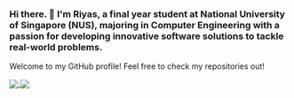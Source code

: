 ### Hi there. 👋 I'm Riyas, a final year student at National University of Singapore (NUS), majoring in Computer Engineering with a passion for developing innovative software solutions to tackle real-world problems.


Welcome to my GitHub profile! Feel free to check my repositories out!

<a href="https://github.com/riyas97">
  <img align="center" src="https://github-readme-stats.vercel.app/api?username=riyas97&show_icons=true&hide_border=true&count_private=true&include_all_commits=true&hide=contribs&theme=dark" />
</a>
<a href="https://github.com/riyas97">
  <img align="center" src="https://github-readme-stats.vercel.app/api/top-langs/?username=riyas97&layout=compact&hide_border=true&hide=jupyter+notebook,html,css&langs_count=6&theme=dark" />
</a>



<!--
**Riyas97/Riyas97** is a ✨ _special_ ✨ repository because its `README.md` (this file) appears on your GitHub profile.

Here are some ideas to get you started:

- 🔭 I’m currently working on ...
- 🌱 I’m currently learning ...
- 👯 I’m looking to collaborate on ...
- 🤔 I’m looking for help with ...
- 💬 Ask me about ...
- 📫 How to reach me: ...
- 😄 Pronouns: ...
- ⚡ Fun fact: ...
-->
